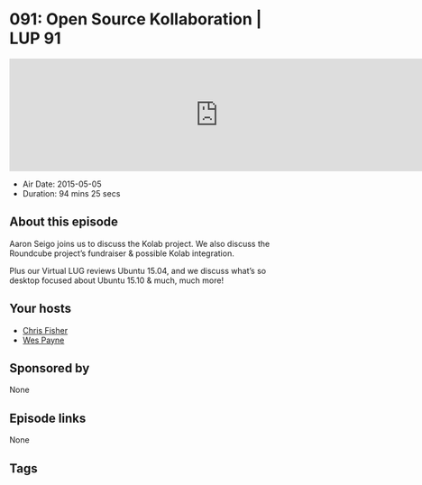 # 091: Open Source Kollaboration | LUP 91

<iframe src="https://player.fireside.fm/v2/RUkczH-V+IhRExNPq?theme=dark" width="740" height="200" frameborder="0" scrolling="no"></iframe>

* Air Date: 2015-05-05
* Duration: 94 mins 25 secs

## About this episode

Aaron Seigo joins us to discuss the Kolab project. We also discuss the Roundcube project’s fundraiser & possible Kolab integration.

Plus our Virtual LUG reviews Ubuntu 15.04, and we discuss what’s so desktop focused about Ubuntu 15.10 & much, much more!

## Your hosts
* [Chris Fisher](https://linuxunplugged.com/hosts/chrislas)
* [Wes Payne](https://linuxunplugged.com/hosts/wes)

## Sponsored by

None



## Episode links

None



## Tags

